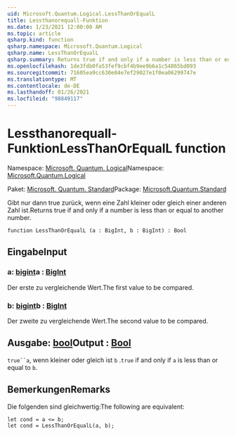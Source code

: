 ```yaml
---
uid: Microsoft.Quantum.Logical.LessThanOrEqualL
title: Lessthanorequall-Funktion
ms.date: 1/23/2021 12:00:00 AM
ms.topic: article
qsharp.kind: function
qsharp.namespace: Microsoft.Quantum.Logical
qsharp.name: LessThanOrEqualL
qsharp.summary: Returns true if and only if a number is less than or equal to another number.
ms.openlocfilehash: 1de3fdb0fa53fef9cbf4b9ee9b6a1c54865bd093
ms.sourcegitcommit: 71605ea9cc630e84e7ef29027e1f0ea06299747e
ms.translationtype: MT
ms.contentlocale: de-DE
ms.lasthandoff: 01/26/2021
ms.locfileid: "98849117"
---
```

# <a name="lessthanorequall-function"></a><span data-ttu-id="679a7-102">Lessthanorequall-Funktion</span><span class="sxs-lookup"><span data-stu-id="679a7-102">LessThanOrEqualL function</span></span>

<span data-ttu-id="679a7-103">Namespace: [Microsoft. Quantum. Logical](xref:Microsoft.Quantum.Logical)</span><span class="sxs-lookup"><span data-stu-id="679a7-103">Namespace: [Microsoft.Quantum.Logical](xref:Microsoft.Quantum.Logical)</span></span>

<span data-ttu-id="679a7-104">Paket: [Microsoft. Quantum. Standard](https://nuget.org/packages/Microsoft.Quantum.Standard)</span><span class="sxs-lookup"><span data-stu-id="679a7-104">Package: [Microsoft.Quantum.Standard](https://nuget.org/packages/Microsoft.Quantum.Standard)</span></span>


<span data-ttu-id="679a7-105">Gibt nur dann true zurück, wenn eine Zahl kleiner oder gleich einer anderen Zahl ist.</span><span class="sxs-lookup"><span data-stu-id="679a7-105">Returns true if and only if a number is less than or equal to another number.</span></span>

```qsharp
function LessThanOrEqualL (a : BigInt, b : BigInt) : Bool
```


## <a name="input"></a><span data-ttu-id="679a7-106">Eingabe</span><span class="sxs-lookup"><span data-stu-id="679a7-106">Input</span></span>

### <a name="a--bigint"></a><span data-ttu-id="679a7-107">a: [bigint](xref:microsoft.quantum.lang-ref.bigint)</span><span class="sxs-lookup"><span data-stu-id="679a7-107">a : [BigInt](xref:microsoft.quantum.lang-ref.bigint)</span></span>

<span data-ttu-id="679a7-108">Der erste zu vergleichende Wert.</span><span class="sxs-lookup"><span data-stu-id="679a7-108">The first value to be compared.</span></span>


### <a name="b--bigint"></a><span data-ttu-id="679a7-109">b: [bigint](xref:microsoft.quantum.lang-ref.bigint)</span><span class="sxs-lookup"><span data-stu-id="679a7-109">b : [BigInt](xref:microsoft.quantum.lang-ref.bigint)</span></span>

<span data-ttu-id="679a7-110">Der zweite zu vergleichende Wert.</span><span class="sxs-lookup"><span data-stu-id="679a7-110">The second value to be compared.</span></span>



## <a name="output--bool"></a><span data-ttu-id="679a7-111">Ausgabe: [bool](xref:microsoft.quantum.lang-ref.bool)</span><span class="sxs-lookup"><span data-stu-id="679a7-111">Output : [Bool](xref:microsoft.quantum.lang-ref.bool)</span></span>

<span data-ttu-id="679a7-112">`true``a`, wenn kleiner oder gleich ist `b` .</span><span class="sxs-lookup"><span data-stu-id="679a7-112">`true` if and only if `a` is less than or equal to `b`.</span></span>

## <a name="remarks"></a><span data-ttu-id="679a7-113">Bemerkungen</span><span class="sxs-lookup"><span data-stu-id="679a7-113">Remarks</span></span>

<span data-ttu-id="679a7-114">Die folgenden sind gleichwertig:</span><span class="sxs-lookup"><span data-stu-id="679a7-114">The following are equivalent:</span></span>

```qsharp
let cond = a <= b;
let cond = LessThanOrEqualL(a, b);
```